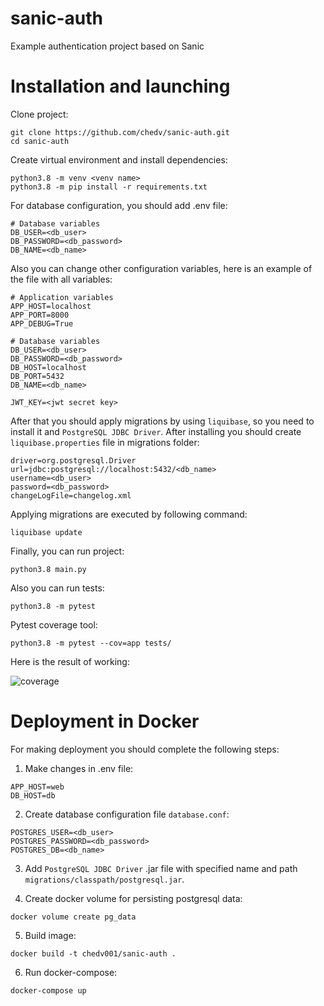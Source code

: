 # sanic-auth

Example authentication project based on Sanic

# Installation and launching

Clone project:

```shell
git clone https://github.com/chedv/sanic-auth.git
cd sanic-auth
```

Create virtual environment and install dependencies:

```shell
python3.8 -m venv <venv name>
python3.8 -m pip install -r requirements.txt
```

For database configuration, you should add .env file:

```.env
# Database variables
DB_USER=<db_user>
DB_PASSWORD=<db_password>
DB_NAME=<db_name>
```

Also you can change other configuration variables, here is an example of the file with all variables:

```.env
# Application variables
APP_HOST=localhost
APP_PORT=8000
APP_DEBUG=True

# Database variables
DB_USER=<db_user>
DB_PASSWORD=<db_password>
DB_HOST=localhost
DB_PORT=5432
DB_NAME=<db_name>

JWT_KEY=<jwt secret key>
```

After that you should apply migrations by using ``liquibase``, so you need to install it and ``PostgreSQL JDBC Driver``. After installing you should create ``liquibase.properties`` file in migrations folder:

```.env
driver=org.postgresql.Driver
url=jdbc:postgresql://localhost:5432/<db_name>
username=<db_user>
password=<db_password>
changeLogFile=changelog.xml
```

Applying migrations are executed by following command:

```shell
liquibase update
```

Finally, you can run project:

```shell
python3.8 main.py
```

Also you can run tests:

```shell
python3.8 -m pytest
```

Pytest coverage tool:

```shell
python3.8 -m pytest --cov=app tests/
```

Here is the result of working:

![coverage](https://user-images.githubusercontent.com/58002732/106276447-45002b00-6240-11eb-9d47-bafac30f0745.png)

# Deployment in Docker

For making deployment you should complete the following steps:

1. Make changes in .env file:

```shell
APP_HOST=web
DB_HOST=db
```

2. Create database configuration file ``database.conf``:

```shell
POSTGRES_USER=<db_user>
POSTGRES_PASSWORD=<db_password>
POSTGRES_DB=<db_name>
```

3. Add ``PostgreSQL JDBC Driver`` .jar file with specified name and path ``migrations/classpath/postgresql.jar``. 

4. Create docker volume for persisting postgresql data:

```shell
docker volume create pg_data
```

5. Build image:

```shell
docker build -t chedv001/sanic-auth .
```

6. Run docker-compose:

```shell
docker-compose up
```
